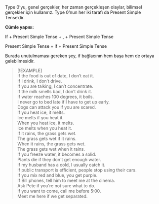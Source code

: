 Type 0’yu, genel gerçekler, her zaman gerçekleşen olaylar, bilimsel gerçekler için kullanırız. Type 0’nun her iki tarafı da Present Simple Tense’dir.  

**Cümle yapısı:**  

If + Present Simple Tense + , + Present Simple Tense  

Present Simple Tense + if + Present Simple Tense  

Burada unutulmaması gereken şey, if bağlacının hem başa hem de ortaya gelebilmesidir.  

> [!EXAMPLE]  
> If the food is out of date, I don’t eat it.  
> If I drink, I don’t drive.  
> If you are talking, I can’t concentrate.  
> If the milk smells bad, I don’t drink it.  
> If water reaches 100 degrees, it boils.  
> I never go to bed late if I have to get up early.  
> Dogs can attack you if you are scared.  
> If you heat ice, it melts.  
> Ice melts if you heat it.  
> When you heat ice, it melts.  
> Ice melts when you heat it.  
> If it rains, the grass gets wet.  
> The grass gets wet if it rains.  
> When it rains, the grass gets wet.  
> The grass gets wet when it rains.  
> If you freeze water, it becomes a solid.  
> Plants die if they don't get enough water.  
> If my husband has a cold, I usually catch it.  
> If public transport is efficient, people stop using their cars.  
> If you mix red and blue, you get purple.  
> If Bill phones, tell him to meet me at the cinema.  
> Ask Pete if you're not sure what to do.  
> If you want to come, call me before 5:00.  
> Meet me here if we get separated.  